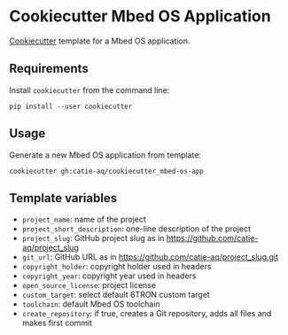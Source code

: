 # Cookiecutter Mbed OS Application
[Cookiecutter](https://github.com/audreyr/cookiecutter) template for a Mbed OS
application.

## Requirements
Install `cookiecutter` from the command line:

```shell
pip install --user cookiecutter
```

## Usage
Generate a new Mbed OS application from template:

```shell
cookiecutter gh:catie-aq/cookiecutter_mbed-os-app
```

## Template variables
- `project_name`: name of the project
- `project_short_description`: one-line description of the project
- `project_slug`: GitHub project slug as in https://github.com/catie-aq/project_slug
- `git_url`: GitHub URL as in https://github.com/catie-aq/project_slug.git
- `copyright_holder`: copyright holder used in headers
- `copyright_year`: copyright year used in headers
- `open_source_license`: project license
- `custom_target`: select default 6TRON custom target
- `toolchain`: default Mbed OS toolchain
- `create_repository`: if true, creates a Git repository, adds all files and makes first
  commit
